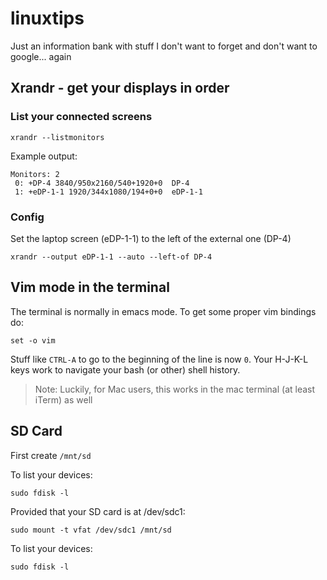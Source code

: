 # linuxtips
Just an information bank with stuff I don't want to forget and don't want to google... again

## Xrandr - get your displays in order
### List your connected screens
```
xrandr --listmonitors
```
Example output:
```
Monitors: 2
 0: +DP-4 3840/950x2160/540+1920+0  DP-4
 1: +eDP-1-1 1920/344x1080/194+0+0  eDP-1-1
```
### Config 
Set the laptop screen (eDP-1-1) to the left of the external one (DP-4)
```
xrandr --output eDP-1-1 --auto --left-of DP-4
```

## Vim mode in the terminal
The terminal is normally in emacs mode.
To get some proper vim bindings do:
```
set -o vim
```
Stuff like `CTRL-A` to go to the beginning of the line is now `0`. Your H-J-K-L keys work to navigate your bash (or other) shell history.

> Note: Luckily, for Mac users, this works in the mac terminal (at least iTerm) as well


## SD Card
First create `/mnt/sd` 

To list your devices:
```
sudo fdisk -l
```

Provided that your SD card is at /dev/sdc1:
```
sudo mount -t vfat /dev/sdc1 /mnt/sd
```

To list your devices:
```
sudo fdisk -l
```
